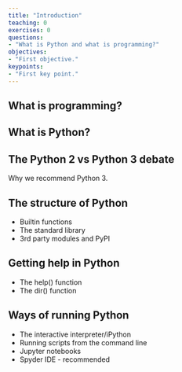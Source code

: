 ```yaml
---
title: "Introduction"
teaching: 0
exercises: 0
questions:
- "What is Python and what is programming?"
objectives:
- "First objective."
keypoints:
- "First key point."
---
```


## What is programming?

## What is Python?

## The Python 2 vs Python 3 debate

Why we recommend Python 3.

## The structure of Python

* Builtin functions
* The standard library
* 3rd party modules and PyPI

## Getting help in Python

* The help() function
* The dir() function

## Ways of running Python

* The interactive interpreter/iPython
* Running scripts from the command line
* Jupyter notebooks
* Spyder IDE - recommended
